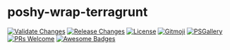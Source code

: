 # poshy-wrap-terragrunt

[![Validate Changes](https://github.com/pwshrc/poshy-wrap-terragrunt/actions/workflows/validate.yml/badge.svg)](https://github.com/pwshrc/poshy-wrap-terragrunt/actions/workflows/validate.yml)
[![Release Changes](https://github.com/pwshrc/poshy-wrap-terragrunt/actions/workflows/release.yml/badge.svg)](https://github.com/pwshrc/poshy-wrap-terragrunt/actions/workflows/release.yml)
[![License](https://img.shields.io/github/license/pwshrc/poshy-wrap-terragrunt)](./LICENSE.txt)
[![Gitmoji](https://img.shields.io/badge/gitmoji-%20😜%20😍-FFDD67.svg?style=flat-square)](https://gitmoji.carloscuesta.me/)
[![PSGallery](https://img.shields.io/powershellgallery/dt/poshy-wrap-terragrunt.svg)](https://www.powershellgallery.com/packages/poshy-wrap-terragrunt)
[![PRs Welcome](https://img.shields.io/badge/PRs-welcome-brightgreen.svg?style=flat-square)](http://makeapullrequest.com)
[![Awesome Badges](https://img.shields.io/badge/badges-awesome-green.svg)](https://github.com/Naereen/badges)



